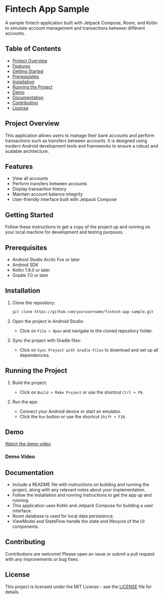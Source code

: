 # Fintech App Sample

A sample fintech application built with Jetpack Compose, Room, and Kotlin to simulate account management and transactions between different accounts.

## Table of Contents

- [Project Overview](#project-overview)
- [Features](#features)
- [Getting Started](#getting-started)
- [Prerequisites](#prerequisites)
- [Installation](#installation)
- [Running the Project](#running-the-project)
- [Demo](#demo)
- [Documentation](#documentation)
- [Contributing](#contributing)
- [License](#license)

## Project Overview

This application allows users to manage their bank accounts and perform transactions such as transfers between accounts. It is designed using modern Android development tools and frameworks to ensure a robust and scalable architecture.

## Features

- View all accounts
- Perform transfers between accounts
- Display transaction history
- Maintain account balance integrity
- User-friendly interface built with Jetpack Compose

## Getting Started

Follow these instructions to get a copy of the project up and running on your local machine for development and testing purposes.

## Prerequisites

- Android Studio Arctic Fox or later
- Android SDK
- Kotlin 1.9.0 or later
- Gradle 7.0 or later

## Installation

1. Clone the repository:

    ```bash
    git clone https://github.com/yourusername/fintech-app-sample.git
    ```

2. Open the project in Android Studio:

    - Click on `File > Open` and navigate to the cloned repository folder.

3. Sync the project with Gradle files:

    - Click on `Sync Project with Gradle Files` to download and set up all dependencies.

## Running the Project

1. Build the project:

    - Click on `Build > Make Project` or use the shortcut `Ctrl + F9`.

2. Run the app:

    - Connect your Android device or start an emulator.
    - Click the `Run` button or use the shortcut `Shift + F10`.

## Demo

[Watch the demo video](https://youtu.be/HYCVczBNfHg)

### Demo Video

## Documentation

- Include a README file with instructions on building and running the project, along with any relevant notes about your implementation.
- Follow the installation and running instructions to get the app up and running.
- This application uses Kotlin and Jetpack Compose for building a user interface.
- Room database is used for local data persistence.
- ViewModel and StateFlow handle the state and lifecycle of the UI components.

## Contributing

Contributions are welcome! Please open an issue or submit a pull request with any improvements or bug fixes.

## License

This project is licensed under the MIT License - see the [LICENSE](LICENSE) file for details.
